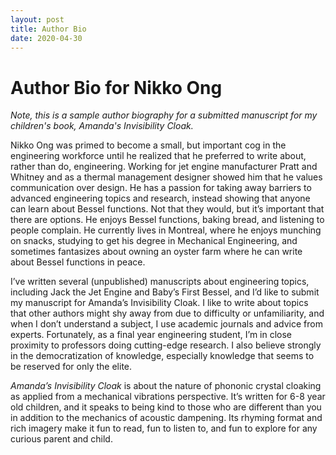 ```yaml
---
layout: post
title: Author Bio
date: 2020-04-30
---
```


# Author Bio for Nikko Ong

*Note, this is a sample author biography for a submitted manuscript for my children's book, Amanda's Invisibility Cloak.*

Nikko Ong was primed to become a small, but important cog in the engineering workforce until he realized that he preferred to write about, rather than do, engineering. Working for jet engine manufacturer Pratt and Whitney and as a thermal management designer showed him that he values communication over design. He has a passion for taking away barriers to advanced engineering topics and research, instead showing that anyone can learn about Bessel functions. Not that they would, but it’s important that there are options. He enjoys Bessel functions, baking bread, and listening to people complain. 
He currently lives in Montreal, where he enjoys munching on snacks, studying to get his degree in Mechanical Engineering, and sometimes fantasizes about owning an oyster farm where he can write about Bessel functions in peace. 

I’ve written several (unpublished) manuscripts about engineering topics, including Jack the Jet Engine and Baby’s First Bessel, and I’d like to submit my manuscript for Amanda’s Invisibility Cloak. I like to write about topics that other authors might shy away from due to difficulty or unfamiliarity, and when I don’t understand a subject, I use academic journals and advice from experts. Fortunately, as a final year engineering student, I’m in close proximity to professors doing cutting-edge research. I also believe strongly in the democratization of knowledge, especially knowledge that seems to be reserved for only the elite. 

*Amanda’s Invisibility Cloak* is about the nature of phononic crystal cloaking as applied from a mechanical vibrations perspective. It’s written for 6-8 year old children, and it speaks to being kind to those who are different than you in addition to the mechanics of acoustic dampening. Its rhyming format and rich imagery make it fun to read, fun to listen to, and fun to explore for any curious parent and child.
